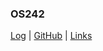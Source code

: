 ### OS242

[Log](https://akmalnabil22.github.io/os242/TXT/mylog.txt) | [GitHub](https://github.com/akmalnabil22/os242/) | [Links](https://github.com/akmalnabil22/os242/blob/main/links.md)  
